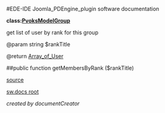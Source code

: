 #EDE-IDE Joomla_PDEngine_plugin
software documentation

**class:[PvoksModelGroup](../PvoksModelGroup.md)**



get list of user by rank for this group

@param string $rankTitle

@return [Array_of_User](../Array_of_User)      

##public function getMembersByRank ($rankTitle) 


[source](../../../site/models/groupModel.php)

[sw.docs root](../)

*created by documentCreator*

